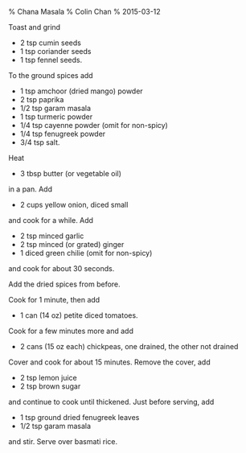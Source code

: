 % Chana Masala
% Colin Chan
% 2015-03-12

Toast and grind

*   2 tsp cumin seeds
*   1 tsp coriander seeds
*   1 tsp fennel seeds.

To the ground spices add

*   1 tsp amchoor (dried mango) powder
*   2 tsp paprika
*   1/2 tsp garam masala
*   1 tsp turmeric powder
*   1/4 tsp cayenne powder (omit for non-spicy)
*   1/4 tsp fenugreek powder
*   3/4 tsp salt.

Heat

*   3 tbsp butter (or vegetable oil)

in a pan. Add

*   2 cups yellow onion, diced small

and cook for a while. Add

*   2 tsp minced garlic
*   2 tsp minced (or grated) ginger
*   1 diced green chilie (omit for non-spicy)

and cook for about 30 seconds.

Add the dried spices from before.

Cook for 1 minute, then add

*   1 can (14 oz) petite diced tomatoes.

Cook for a few minutes more and add

*   2 cans (15 oz each) chickpeas, one drained, the other not drained

Cover and cook for about 15 minutes. Remove the cover, add

*   2 tsp lemon juice
*   2 tsp brown sugar

and continue to cook until thickened. Just before serving, add

*   1 tsp ground dried fenugreek leaves
*   1/2 tsp garam masala

and stir. Serve over basmati rice.
